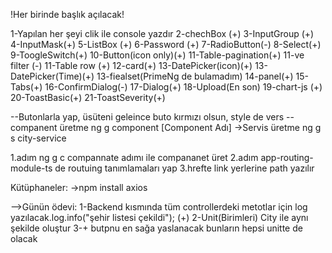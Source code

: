 !Her birinde başlık açılacak!

1-Yapılan her şeyi clik ile console yazdır
2-chechBox  (+)
3-InputGroup (+)
4-InputMask(+)
5-ListBox (+)
6-Password (+)
7-RadioButton(-)
8-Select(+)
9-ToogleSwitch(+)
10-Button(icon only)(+)
11-Table-pagination(+)
11-ve filter  (-)
11-Table row (+)
12-card(+)
13-DatePicker(icon)(+)
13-DatePicker(Time)(+)
13-fiealset(PrimeNg de bulamadım)
14-panel(+)
15-Tabs(+)
16-ConfirmDialog(-)
17-Dialog(+)
18-Upload(En son)
19-chart-js (+)
20-ToastBasic(+)
21-ToastSeverity(+)

--Butonlarla yap, üsüteni geleince buto kırmızı olsun, style de vers
--companent üretme
ng g component [Component Adı]
->Servis üretme
ng g s city-service

1.adım ng g c compannate adımı ile compananet üret
2.adım app-routing-module-ts de routuing tanımlamaları yap
3.hrefte link yerlerine path yazılır

Kütüphaneler:
->npm install axios

-->Günün ödevi:
1-Backend kısmında tüm controllerdeki metotlar için log yazılacak.log.info("şehir listesi çekildi"); (+)
2-Unit(Birimleri) City ile aynı şekilde oluştur
3-+ butpnu en sağa yaslanacak
bunların hepsi unitte de olacak
